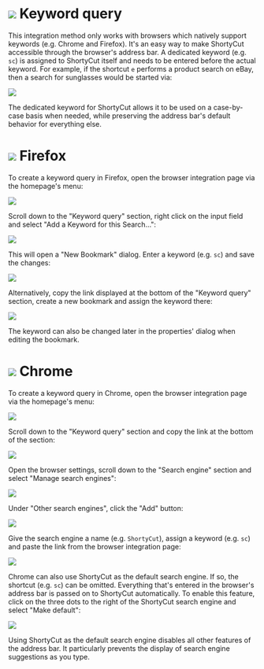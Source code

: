# ![](img/arrow.svg) Keyword query

This integration method only works with browsers which natively support keywords (e.g. Chrome and Firefox).
It's an easy way to make ShortyCut accessible through the browser's address bar.
A dedicated keyword (e.g. `sc`) is assigned to ShortyCut itself and needs to be entered before the actual keyword.
For example, if the shortcut `e` performs a product search on eBay, then a search for sunglasses would be started via:

![](img/keyword-query-address-bar.png)

The dedicated keyword for ShortyCut allows it to be used on a case-by-case basis when needed,
while preserving the address bar's default behavior for everything else.

# ![](img/arrow.svg) Firefox

To create a keyword query in Firefox, open the browser integration page via the homepage's menu:

![](img/menu-browser-integration.png)

Scroll down to the "Keyword query" section, right click on the input field and select "Add a Keyword for this Search...":

![](img/keyword-query-firefox-01.png)

This will open a "New Bookmark" dialog. Enter a keyword (e.g. `sc`) and save the changes:

![](img/keyword-query-firefox-02.png)

Alternatively, copy the link displayed at the bottom of the "Keyword query" section,
create a new bookmark and assign the keyword there:

![](img/keyword-query-firefox-03.png)

The keyword can also be changed later in the properties' dialog when editing the bookmark.

# ![](img/arrow.svg) Chrome

To create a keyword query in Chrome, open the browser integration page via the homepage's menu:

![](img/menu-browser-integration.png)

Scroll down to the "Keyword query" section and copy the link at the bottom of the section:

![](img/keyword-query-chrome-01.png)

Open the browser settings, scroll down to the "Search engine" section and select "Manage search engines":

![](img/keyword-query-chrome-02.png)

Under "Other search engines", click the "Add" button:

![](img/keyword-query-chrome-03.png)

Give the search engine a name (e.g. `ShortyCut`), assign a keyword (e.g. `sc`) and paste the link from the browser
integration page:

![](img/keyword-query-chrome-04.png)

Chrome can also use ShortyCut as the default search engine.
If so, the shortcut (e.g. `sc`) can be omitted.
Everything that's entered in the browser's address bar is passed on to ShortyCut automatically.
To enable this feature, click on the three dots to the right of the ShortyCut search engine and select "Make default":

![](img/keyword-query-chrome-05.png)

Using ShortyCut as the default search engine disables all other features of the address bar.
It particularly prevents the display of search engine suggestions as you type.
